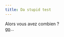 ```yaml
---
title: Da stupid test
---
```


Alors vous avez combien ?  
[go](http://www.sillygirl.com/flash/epegg/StupidQuiz.swf)...


